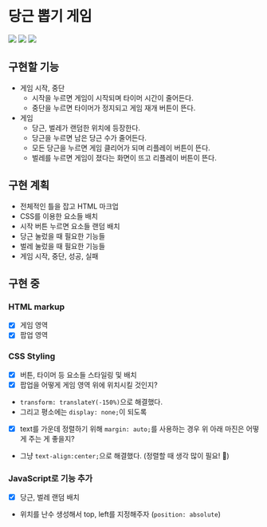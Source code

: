 # 당근 뽑기 게임

<img src="https://img.shields.io/badge/html-E34F26?style=for-the-badge&logo=html5&logoColor=white"> <img src="https://img.shields.io/badge/css-1572B6?style=for-the-badge&logo=css3&logoColor=white"> <img src="https://img.shields.io/badge/javascript-F7DF1E?style=for-the-badge&logo=javascript&logoColor=black">

## 구현할 기능

- 게임 시작, 중단
  - 시작을 누르면 게임이 시작되며 타이머 시간이 줄어든다.
  - 중단을 누르면 타이머가 정지되고 게임 재개 버튼이 뜬다.
- 게임
  - 당근, 벌레가 랜덤한 위치에 등장한다.
  - 당근을 누르면 남은 당근 수가 줄어든다.
  - 모든 당근을 누르면 게임 클리어가 되며 리플레이 버튼이 뜬다.
  - 벌레를 누르면 게임이 졌다는 화면이 뜨고 리플레이 버튼이 뜬다.

## 구현 계획

- 전체적인 틀을 잡고 HTML 마크업
- CSS를 이용한 요소들 배치
- 시작 버튼 누르면 요소들 랜덤 배치
- 당근 눌렀을 때 필요한 기능들
- 벌레 눌렀을 때 필요한 기능들
- 게임 시작, 중단, 성공, 실패

## 구현 중

### HTML markup

- [x] 게임 영역
- [x] 팝업 영역

### CSS Styling

- [x] 버튼, 타이머 등 요소들 스타일링 및 배치
- [x] 팝업을 어떻게 게임 영역 위에 위치시킬 것인지?
- `transform: translateY(-150%)`으로 해결했다.
- 그리고 평소에는 `display: none;`이 되도록
- [x] text를 가운데 정렬하기 위해 `margin: auto;`를 사용하는 경우 위 아래 마진은 어떻게 주는 게 좋을지?
- 그냥 `text-align:center;`으로 해결했다. (정렬할 때 생각 많이 필요! 🚀)

### JavaScript로 기능 추가

- [x] 당근, 벌레 랜덤 배치
- 위치를 난수 생성해서 top, left를 지정해주자 (`position: absolute`)
